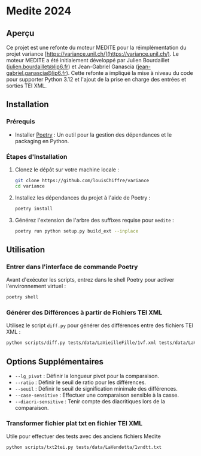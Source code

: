 
# Medite 2024

## Aperçu
Ce projet est une refonte du moteur MEDITE pour la réimplémentation du projet variance [https://variance.unil.ch/](https://variance.unil.ch/). Le moteur MEDITE a été initialement développé par Julien Bourdaillet (julien.bourdaillet@lip6.fr) et Jean-Gabriel Ganascia (jean-gabriel.ganascia@lip6.fr). Cette refonte a impliqué la mise à niveau du code pour supporter Python 3.12 et l'ajout de la prise en charge des entrées et sorties TEI XML.

## Installation

### Prérequis
- Installer [Poetry](https://python-poetry.org/) : Un outil pour la gestion des dépendances et le packaging en Python.

### Étapes d'Installation
1. Clonez le dépôt sur votre machine locale :
    ```bash
    git clone https://github.com/louisChiffre/variance
    cd variance
    ```

2. Installez les dépendances du projet à l'aide de Poetry :
    ```bash
    poetry install
    ```

3. Générez l'extension de l'arbre des suffixes requise pour `medite` :
    ```bash
    poetry run python setup.py build_ext --inplace
    ```

## Utilisation

### Entrer dans l'interface de commande Poetry
Avant d'exécuter les scripts, entrez dans le shell Poetry pour activer l'environnement virtuel :
```bash
poetry shell
```

### Générer des Différences à partir de Fichiers TEI XML
Utilisez le script `diff.py` pour générer des différences entre des fichiers TEI XML :
```bash
python scripts/diff.py tests/data/LaVieilleFille/1vf.xml tests/data/LaVieilleFille/2vf.xml --lg_pivot 7 --ratio 15 --seuil 50 --case-sensitive --diacri-sensitive --output-xml test.xml
```

## Options Supplémentaires
- `--lg_pivot` : Définir la longueur pivot pour la comparaison.
- `--ratio` : Définir le seuil de ratio pour les différences.
- `--seuil` : Définir le seuil de signification minimale des différences.
- `--case-sensitive` : Effectuer une comparaison sensible à la casse.
- `--diacri-sensitive` : Tenir compte des diacritiques lors de la comparaison.

### Transformer fichier plat txt en fichier TEI XML
Utile pour effectuer des tests avec des anciens fichiers Medite
```bash
python scripts/txt2tei.py tests/data/LaVendetta/1vndtt.txt
```

